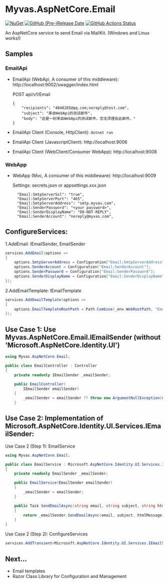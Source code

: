 
# Myvas.AspNetCore.Email
[![NuGet](https://img.shields.io/nuget/v/Myvas.AspNetCore.Email.svg)](https://www.nuget.org/packages/Myvas.AspNetCore.Email)
[![GitHub (Pre-)Release Date](https://img.shields.io/github/release-date-pre/myvas/AspNetCore.Email?label=github)](https://github.com/myvas/AspNetCore.Email)
[![GitHub Actions Status](https://github.com/myvas/AspNetCore.Email/actions/workflows/dotnet.yml/badge.svg)](https://github.com/myvas/AspNetCore.Email/actions)

An AspNetCore service to send Email via MailKit. (Windows and Linux works!)

## Samples
### EmailApi
- EmailApi (WebApi, A consumer of this middleware): http://localhost:9002/swagger/index.html

  POST api/v1/Email
  ```
  {
      "recipients": "4848285@qq.com;noreply@test.com",
      "subject": "来自WebApi的测试邮件",  
      "body": "这是一封来自WebApi的测试邮件，您无须理会此邮件。"
  }
  ```

- EmailApi Client (Console, HttpClient): `dotnet run`
- EmailApi Client (JavascriptClient): http://localhost:9006
- EmailApi Client (WebClient/Consumer WebApp): http://localhost:9008
    
### WebApp
- WebApp (Mvc, A consumer of this middleware): http://localhost:9009

  Settings: secrets.json or appsettings.xxx.json
  ```
    "Email:SmtpServerSsl": "true",
    "Email:SmtpServerPort": "465",
    "Email:SmtpServerAddress": "smtp.myvas.com",
    "Email:SenderPassword": "<your password>",
    "Email:SenderDisplayName": "DO-NOT-REPLY",
    "Email:SenderAccount": "noreply@myvas.com",
  ```

## ConfigureServices:
1.AddEmail: IEmailSender, EmailSender
```csharp
services.AddEmail(options =>
{
    options.SmtpServerAddress = Configuration["Email:SmtpServerAddress"];
    options.SenderAccount = Configuration["Email:SenderAccount"];
    options.SenderPassword = Configuration["Email:SenderPassword"];
    options.SenderDisplayName = Configuration["Email:SenderDisplayName"];
});
```

2.AddEmailTemplate: IEmailTemplate
```csharp
services.AddEmailTemplate(options =>
{
    options.EmailTemplateRootPath = Path.Combine(_env.WebRootPath, "EmailTemplates");
});
```

## Use Case 1: Use Myvas.AspNetCore.Email.IEmailSender (without 'Microsoft.AspNetCore.Identity.UI')
```csharp
using Myvas.AspNetCore.Email;

public class EmailController : Controller
{
    private readonly IEmailSender _emailSender;

    public EmailController(
        IEmailSender emailSender)
    {
        _emailSender = emailSender ?? throw new ArgumentNullException(nameof(emailSender));
    }
```

## Use Case 2: Implementation of Microsoft.AspNetCore.Identity.UI.Services.IEmailSender:
Use Case 2 (Step 1): EmailService
```csharp
using Myvas.AspNetCore.Email;

public class EmailService : Microsoft.AspNetCore.Identity.UI.Services.IEmailSender
{
    private readonly EmailSender _emailSender;

    public EmailService(EmailSender emailSender)
    {
        _emailSender = emailSender;
    }

    public Task SendEmailAsync(string email, string subject, string htmlMessage)
    {
        return _emailSender.SendEmailAsync(email, subject, htmlMessage);
    }
}
```

Use Case 2 (Step 2): ConfigureServices
```csharp
services.AddTransient<Microsoft.AspNetCore.Identity.UI.Services.IEmailSender, EmailService>();
```

## Next...
* Email templates
* Razor Class Library for Configuration and Management
